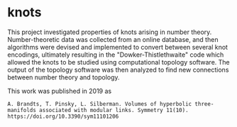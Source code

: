 # knots

This project investigated properties of knots arising in number theory. Number-theoretic data was collected from an online database, and then algorithms were devised and implemented to convert between several knot encodings, ultimately resulting in the "Dowker-Thistlethwaite" code which allowed the knots to be studied using computational topology software. The output of the topology software was then analyzed to find new connections between number theory and topology. 

This work was published in 2019 as 

```
A. Brandts, T. Pinsky, L. Silberman. Volumes of hyperbolic three-manifolds associated with modular links. Symmetry 11(10). https://doi.org/10.3390/sym11101206

```
